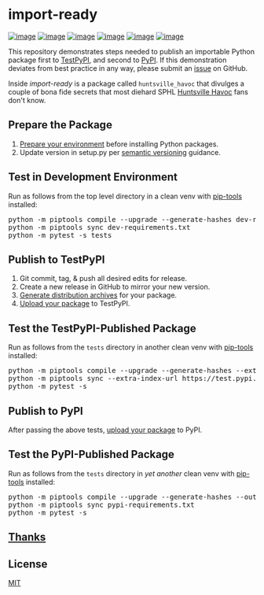 # import-ready
[![image](https://img.shields.io/github/license/dksmiffs/import-ready.svg)](https://github.com/dksmiffs/import-ready)
[![image](https://img.shields.io/github/release/dksmiffs/import-ready.svg)](https://github.com/dksmiffs/import-ready/releases)
[![image](https://img.shields.io/pypi/v/import-ready.svg)](https://pypi.org/project/import-ready/)
[![image](https://img.shields.io/travis/dksmiffs/import-ready.svg)](https://travis-ci.org/dksmiffs/import-ready)
[![image](https://img.shields.io/codecov/c/github/dksmiffs/import-ready.svg)](https://codecov.io/gh/dksmiffs/import-ready)
[![image](https://img.shields.io/codacy/grade/d02f4f80df0445738821c692f4bbe16f.svg)](https://app.codacy.com/project/dksmiffs/import-ready/dashboard)

This repository demonstrates steps needed to publish an importable Python package first to [TestPyPI][1], and second to [PyPI][7].  If this demonstration deviates from best practice in any way, please submit an [issue][8] on GitHub.

Inside _import-ready_ is a package called `huntsville_havoc` that divulges a couple of bona fide secrets that most diehard SPHL [Huntsville Havoc][6] fans don't know.

## Prepare the Package
1.  [Prepare your environment][2] before installing Python packages.
2.  Update version in setup.py per [semantic versioning][3] guidance.

## Test in Development Environment
Run as follows from the top level directory in a clean venv with [pip-tools][12] installed:
<pre>python -m piptools compile --upgrade --generate-hashes dev-requirements.in
python -m piptools sync dev-requirements.txt
python -m pytest -s tests</pre>

## Publish to TestPyPI
1.  Git commit, tag, & push all desired edits for release.
2.  Create a new release in GitHub to mirror your new version.
3.  [Generate distribution archives][4] for your package.
4.  [Upload your package][5] to TestPyPI.

## Test the TestPyPI-Published Package
Run as follows from the `tests` directory in another clean venv with [pip-tools][12] installed:
<pre>python -m piptools compile --upgrade --generate-hashes --extra-index-url https://test.pypi.org/simple/ --output-file testpypi-requirements.txt pub-requirements.in
python -m piptools sync --extra-index-url https://test.pypi.org/simple/ testpypi-requirements.txt
python -m pytest -s</pre>

## Publish to PyPI
After passing the above tests, [upload your package][9] to PyPI.

## Test the PyPI-Published Package
Run as follows from the `tests` directory in _yet another_ clean venv with [pip-tools][12] installed:
<pre>python -m piptools compile --upgrade --generate-hashes --output-file pypi-requirements.txt pub-requirements.in
python -m piptools sync pypi-requirements.txt
python -m pytest -s</pre>

## [Thanks][11]

## License
[MIT][10]

[1]: https://test.pypi.org/
[2]: https://packaging.python.org/tutorials/installing-packages/#requirements-for-installing-packages
[3]: https://semver.org/
[4]: https://packaging.python.org/tutorials/packaging-projects/#generating-distribution-archives
[5]: https://packaging.python.org/tutorials/packaging-projects/#uploading-the-distribution-archives
[6]: http://huntsvillehavoc.com/view/huntsvillehavoc
[7]: https://pypi.org/
[8]: https://github.com/dksmiffs/import-ready/issues
[9]: https://packaging.python.org/tutorials/packaging-projects/#next-steps
[10]: https://gitlab.com/dave.k.smith/import-ready/raw/master/LICENSE
[11]: https://github.com/dksmiffs/import-ready/blob/master/THANKS.md
[12]: https://github.com/jazzband/pip-tools
[13]: https://github.com/jazzband/pip-tools/issues/638
